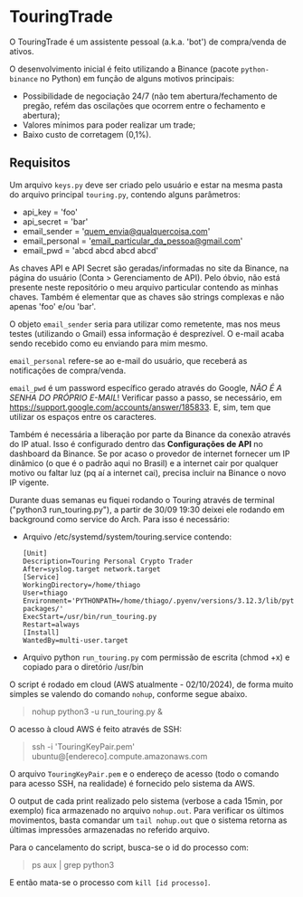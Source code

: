 # TouringTrade
O TouringTrade é um assistente pessoal (a.k.a. 'bot') de compra/venda de ativos.

O desenvolvimento inicial é feito utilizando a Binance (pacote `python-binance` no Python) em função de alguns motivos principais:
- Possibilidade de negociação 24/7 (não tem abertura/fechamento de pregão, refém das oscilações que ocorrem entre o fechamento e abertura);
- Valores mínimos para poder realizar um trade;
- Baixo custo de corretagem (0,1%).

## Requisitos
Um arquivo `keys.py` deve ser criado pelo usuário e estar na mesma pasta do arquivo principal `touring.py`, contendo alguns parâmetros:
- api_key = 'foo'
- api_secret = 'bar'
- email_sender = 'quem_envia@qualquercoisa.com'
- email_personal = 'email_particular_da_pessoa@gmail.com'
- email_pwd = 'abcd abcd abcd abcd'

As chaves API e API Secret são geradas/informadas no site da Binance, na página do usuário (Conta > Gerenciamento de API). Pelo óbvio, não está presente neste repositório o meu arquivo particular contendo as minhas chaves. Também é elementar que as chaves são strings complexas e não apenas 'foo' e/ou 'bar'.

O objeto `email_sender` seria para utilizar como remetente, mas nos meus testes (utilizando o Gmail) essa informação é desprezível. O e-mail acaba sendo recebido como eu enviando para mim mesmo.

`email_personal` refere-se ao e-mail do usuário, que receberá as notificações de compra/venda.

`email_pwd` é um password específico gerado através do Google, *NÃO É A SENHA DO PRÓPRIO E-MAIL*! Verificar passo a passo, se necessário, em https://support.google.com/accounts/answer/185833. E, sim, tem que utilizar os espaços entre os caracteres.

Também é necessária a liberação por parte da Binance da conexão através do IP atual. Isso é configurado dentro das **Configurações de API** no dashboard da Binance. Se por acaso o provedor de internet fornecer um IP dinâmico (o que é o padrão aqui no Brasil) e a internet cair por qualquer motivo ou faltar luz (pq aí a internet cai), precisa incluir na Binance o novo IP vigente.

Durante duas semanas eu fiquei rodando o Touring através de terminal ("python3 run_touring.py"), a partir de 30/09 19:30 deixei ele rodando em background como service do Arch. Para isso é necessário:
- Arquivo /etc/systemd/system/touring.service contendo:
   ```
  [Unit]
  Description=Touring Personal Crypto Trader
  After=syslog.target network.target
  [Service]
  WorkingDirectory=/home/thiago
  User=thiago
  Environment='PYTHONPATH=/home/thiago/.pyenv/versions/3.12.3/lib/python3.12/site-packages/'
  ExecStart=/usr/bin/run_touring.py
  Restart=always
  [Install]
  WantedBy=multi-user.target
  ```
- Arquivo python `run_touring.py` com permissão de escrita (chmod +x) e copiado para o diretório /usr/bin

O script é rodado em cloud (AWS atualmente - 02/10/2024), de forma muito simples se valendo do comando `nohup`, conforme segue abaixo.

> nohup python3 -u run_touring.py &

O acesso à cloud AWS é feito através de SSH:
> ssh -i 'TouringKeyPair.pem' ubuntu@[endereco].compute.amazonaws.com

O arquivo `TouringKeyPair.pem` e o endereço de acesso (todo o comando para acesso SSH, na realidade) é fornecido pelo sistema da AWS.

O output de cada print realizado pelo sistema (verbose a cada 15min, por exemplo) fica armazenado no arquivo `nohup.out`. Para verificar os últimos movimentos, basta comandar um `tail nohup.out` que o sistema retorna as últimas impressões armazenadas no referido arquivo.

Para o cancelamento do script, busca-se o id do processo com:
> ps aux | grep python3

E então mata-se o processo com `kill [id processo]`.

